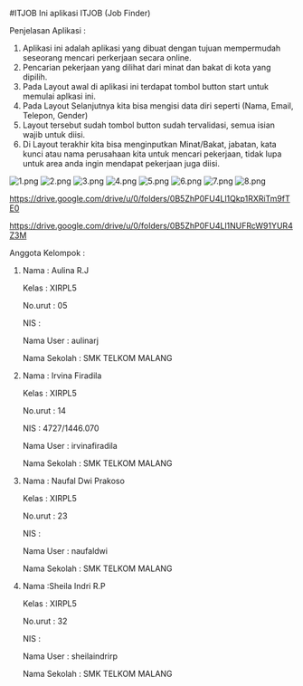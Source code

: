 #ITJOB
Ini aplikasi ITJOB (Job Finder)

Penjelasan Aplikasi :

1. Aplikasi ini adalah aplikasi yang dibuat dengan tujuan mempermudah seseorang mencari perkerjaan secara online.
2. Pencarian pekerjaan yang dilihat dari minat dan bakat di kota yang dipilih.
3. Pada Layout awal di aplikasi ini terdapat tombol button start untuk memulai aplkasi ini.
4. Pada Layout Selanjutnya kita bisa mengisi data diri seperti (Nama, Email, Telepon, Gender)
5. Layout tersebut sudah tombol button sudah tervalidasi, semua isian wajib untuk diisi.
6. Di Layout terakhir kita bisa menginputkan Minat/Bakat, jabatan, kata kunci atau nama perusahaan kita untuk mencari pekerjaan, tidak lupa untuk area anda ingin mendapat pekerjaan juga diisi.



![1.png](https://github.com/irvinafiradila/itjob/blob/master/1.png)
![2.png](https://github.com/irvinafiradila/itjob/blob/master/2.png)
![3.png](https://github.com/irvinafiradila/itjob/blob/master/3.png)
![4.png](https://github.com/irvinafiradila/itjob/blob/master/4.png)
![5.png](https://github.com/irvinafiradila/itjob/blob/master/5.png)
![6.png](https://github.com/irvinafiradila/itjob/blob/master/6.png)
![7.png](https://github.com/irvinafiradila/itjob/blob/master/7.png)
![8.png](https://github.com/irvinafiradila/itjob/blob/master/8.png)



https://drive.google.com/drive/u/0/folders/0B5ZhP0FU4Ll1Qkp1RXRiTm9fTE0


https://drive.google.com/drive/u/0/folders/0B5ZhP0FU4Ll1NUFRcW91YUR4Z3M

Anggota Kelompok :


1. Nama       : Aulina R.J

   Kelas      : XIRPL5
   
   No.urut    : 05
   
   NIS        :
   
   Nama User  : aulinarj
   
   Nama Sekolah : SMK TELKOM MALANG
   
   
2. Nama       : Irvina Firadila

   Kelas      : XIRPL5
   
   No.urut    : 14
   
   NIS        : 4727/1446.070
   
   Nama User  : irvinafiradila
   
   Nama Sekolah : SMK TELKOM MALANG
   
   
3. Nama       : Naufal Dwi Prakoso

   Kelas      : XIRPL5
   
   No.urut    : 23
   
   NIS        :
   
   Nama User  : naufaldwi
   
   Nama Sekolah : SMK TELKOM MALANG
   
   
4. Nama       :Sheila Indri R.P

   Kelas      : XIRPL5
   
   No.urut    : 32
   
   NIS        :
   
   Nama User  : sheilaindrirp
   
   Nama Sekolah : SMK TELKOM MALANG
